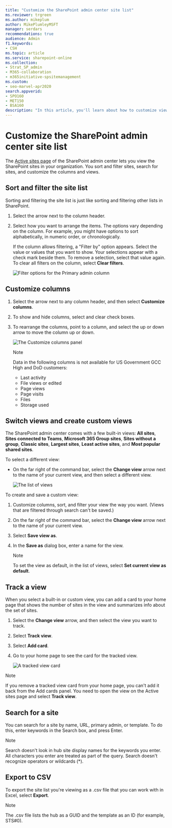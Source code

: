 ```yaml
---
title: "Customize the SharePoint admin center site list"
ms.reviewer: trgreen
ms.author: mikeplum
author: MikePlumleyMSFT
manager: serdars
recommendations: true
audience: Admin
f1.keywords:
- CSH
ms.topic: article
ms.service: sharepoint-online
ms.collection:  
- Strat_SP_admin
- M365-collaboration
- m365initiative-spsitemanagement
ms.custom:
- seo-marvel-apr2020
search.appverid:
- SPO160
- MET150
- BSA160
description: "In this article, you'll learn about how to customize views on the SharePoint admin center active sites page."
---
```


# Customize the SharePoint admin center site list

The [Active sites page](https://admin.microsoft.com/sharepoint?page=siteManagement&modern=true) of the SharePoint admin center lets you view the SharePoint sites in your organization. You sort and filter sites, search for sites, and customize the columns and views.

## Sort and filter the site list
<a name="sortfilter"> </a>

Sorting and filtering the site list is just like sorting and filtering other lists in SharePoint.
  
1. Select the arrow next to the column header.
    
2. Select how you want to arrange the items. The options vary depending on the column. For example, you might have options to sort alphabetically, in numeric order, or chronologically.
    
    If the column allows filtering, a "Filter by" option appears. Select the value or values that you want to show. Your selections appear with a check mark beside them. To remove a selection, select that value again. To clear all filters on the column, select **Clear filters**.
    
    ![Filter options for the Primary admin column](media/0d188752-2bce-4d69-9cf4-a16ab87a2892.PNG)

## Customize columns
<a name="customizecolumns"> </a>

1. Select the arrow next to any column header, and then select **Customize columns**.
    
2. To show and hide columns, select and clear check boxes.
    
3. To rearrange the columns, point to a column, and select the up or down arrow to move the column up or down.
    
    ![The Customize columns panel](media/customize-columns.png)
    
    > [!NOTE]
    > Data in the following columns is not available for US Government GCC High and DoD customers:
    > - Last activity
    > - File views or edited
    > - Page views
    > - Page visits
    > - Files
    > - Storage used
  
## Switch views and create custom views
<a name="views"> </a>

The SharePoint admin center comes with a few built-in views: **All sites**, **Sites connected to Teams**, **Microsoft 365 Group sites**, **Sites without a group**, **Classic sites**, **Largest sites**, **Least active sites**, and **Most popular shared sites**.

To select a different view:

- On the far right of the command bar, select the **Change view** arrow next to the name of your current view, and then select a different view.

    ![The list of views](media/view-menu.png)

To create and save a custom view:
  
1. Customize columns, sort, and filter your view the way you want. (Views that are filtered through search can't be saved.)
    
2. On the far right of the command bar, select the **Change view** arrow next to the name of your current view.
    
3. Select **Save view as**.
    
4. In the **Save as** dialog box, enter a name for the view. 
    
    > [!NOTE]
    > To set the view as default, in the list of views, select **Set current view as default**. 
  
## Track a view

When you select a built-in or custom view, you can add a card to your home page that shows the number of sites in the view and summarizes info about the set of sites. 

1. Select the **Change view** arrow, and then select the view you want to track.
2. Select **Track view**.
3. Select **Add card**.
4. Go to your home page to see the card for the tracked view.

    ![A tracked view card](media/tracked-view.png)

> [!NOTE]
> If you remove a tracked view card from your home page, you can't add it back from the Add cards panel. You need to open the view on the Active sites page and select **Track view**.

## Search for a site
<a name="search"> </a>

You can search for a site by name, URL, primary admin, or template. To do this, enter keywords in the Search box, and press Enter.

> [!NOTE] 
> Search doesn't look in hub site display names for the keywords you enter. <br>All characters you enter are treated as part of the query. Search doesn't recognize operators or wildcards (*). 
  
## Export to CSV
<a name="export"> </a>

To export the site list you're viewing as a .csv file that you can work with in Excel, select **Export**.
  
> [!NOTE]
> The .csv file lists the hub as a GUID and the template as an ID (for example, STS#0).
  


